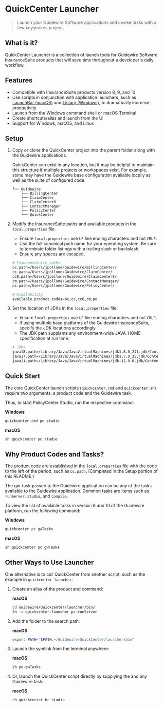# QuickCenter Launcher
> Launch your Guidewire Software applications and invoke tasks with a few keystrokes project.

## What is it?
QuickCenter Launcher is a collection of launch tools for Guidewire Software InsuranceSuite products that will save time throughout a developer's daily workflow. 

## Features
- Compatible with InsuranceSuite products version 8, 9, and 10
- Use scripts in conjunction with application launchers, such as [LaunchBar (macOS)](https://www.obdev.at/products/launchbar/index.html) and [Listary (Windows)](https://www.listary.com/), to dramatically increase productivity
- Launch from the Windows command shell or macOS Terminal
- Create shortcuts/alias and launch from the UI
- Support for Windows, macOS, and Linux

## Setup

1. Copy or clone the QuickCenter project into the parent folder along with the Guidewire applications. 
   
    QuickCenter can exist in any location, but it may be helpful to maintain this structure if multiple projects or workspaces exist. For example, some may have the Guidewire base configuration available locally as well as the suite of configured code. 

    ```text
    └── Guidewire
        ├── BillingCenter
        ├── ClaimCenter
        ├── ClaimCenter8
        ├── ContactManager
        ├── PolicyCenter
        └── QuickCenter
    ```

2. Modify the InsuranceSuite paths and available products in the `local.properties` file. 
   
    - Ensure ```local.properties``` use ```LF``` line ending characters and not  ```CRLF```.
    - Use the full canonical path name for your operating system. Be sure to terminate folder listings with a trailing slash or backslash.
    - Ensure any spaces are escaped.

    ```bash
    # InsuranceSuite paths
    bc.path=/Users/jpollone/Guidewire/BillingCenter/
    cc.path=/Users/jpollone/Guidewire/ClaimCenter/
    cc8.path=/Users/jpollone/Guidewire/ClaimCenter8/
    cm.path=/Users/jpollone/Guidewire/ContactManager/
    pc.path=/Users/jpollone/Guidewire/PolicyCenter/

    # Availability 
    available.product.codes=bc,cc,cc8,cm,pc
    ```

3. Set the location of JDKs in the `local.properties` file. 

    - Ensure ```local.properties``` use ```LF``` line ending characters and not  ```CRLF```.
    - If using multiple base platforms of the Guidewire InsuranceSuite, specify the JDK locations accordingly.
    - The JDK path supplants any environment-wide JAVA_HOME specification at run time.

    ```bash
    # JDKs
    java18.path=/Library/Java/JavaVirtualMachines/jdk1.8.0_241.jdk/Contents/Home/
    java17.path=/Library/Java/JavaVirtualMachines/jdk1.7.0_25.jdk/Contents/Home/
    java11.path=/Library/Java/JavaVirtualMachines/jdk-11.0.6.jdk/Contents/Home/
    ```


## Quick Start

The core QuickCenter launch scripts (`quickcenter.cmd` and `quickcenter.sh`) require two arguments: a product code and the Guidewire task.

Thus, to start PolicyCenter Studio, run the respective command:

**Windows**
```bash
quickcenter.cmd pc studio
```
**macOS**
```bash
sh quickcenter pc studio
```


## Why Product Codes and Tasks?
The product code are established in the ```local.properties``` file with the code to the left of the period, such as ```bc.path```. (Completed in the Setup portion of this README.)

The gw-task passed to the Guidewire application can be any of the tasks available to the Guidewire application. Common tasks are items such as ```runServer```, ```studio```, and ```compile```.

To view the list of available tasks in version 9 and 10 of the Guidewire platform, run the following command:

**Windows**
```bash
quickcenter pc gwTasks
```
**macOS**
```bash
sh quickcenter pc gwTasks
```

## Other Ways to Use Launcher
One alternative is to call QuickCenter from another script, such as the example in `quickcenter-launcher`. 

1. Create an alias of the product and command:

    **macOS**
    ```bash
    cd Guidewire/QuickCenter/launcher/bin/
    ln -s quickcenter-launcher pc-runServer
    ```

2. Add the folder to the search path:

    **macOS**

    ```bash
    export PATH="$PATH:~/Guidewire/QuickCenter/launcher/bin"
    ```

3. Launch the symlink from the terminal anywhere:

    **macOS**

    ```bash
    sh pc-gwTasks
    ```

4. Or, launch the QuickCenter script directly by supplying the  and any Guidewire task:

    **macOS**

    ```bash
    sh quickcenter bc studio
    ```
